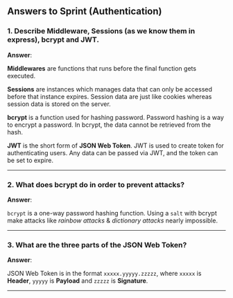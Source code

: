<!-- Answers to the Short Answer Essay Questions go here -->
## Answers to Sprint (Authentication)

### 1. Describe Middleware, Sessions (as we know them in express), bcrypt and JWT.

**Answer**:

**Middlewares** are functions that runs before the final function gets executed.

**Sessions** are instances which manages data that can only be accessed before that instance expires. 
Session data are just like cookies whereas session data is stored on the server.

**bcrypt** is a function used for hashing password. Password hashing is a way to encrypt a password. In bcrypt, the data cannot be retrieved from the hash.

**JWT** is the short form of **JSON Web Token**. JWT is used to create token for authenticating users. Any data can be passed via JWT, and the token can be set to expire.

---


### 2. What does bcrypt do in order to prevent attacks?

**Answer**:

`bcrypt` is a one-way password hashing function. 
Using a `salt` with bcrypt make attacks like *rainbow attacks* & *dictionary attacks* nearly impossible.

---


### 3. What are the three parts of the JSON Web Token?

**Answer**: 

JSON Web Token is in the format `xxxxx.yyyyy.zzzzz`, where `xxxxx` is **Header**, `yyyyy` is **Payload** and `zzzzz` is **Signature**.

----

